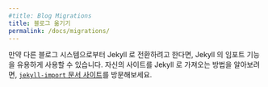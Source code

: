 ```yaml
---
#title: Blog Migrations
title: 블로그 옮기기
permalink: /docs/migrations/
---
```


<!--
If you’re switching to Jekyll from another blogging system, Jekyll’s importers
can help you with the move. To learn more about importing your site to Jekyll,
visit our [`jekyll-import` docs site](https://import.jekyllrb.com/docs/home/).
-->
만약 다른 블로그 시스템으로부터 Jekyll 로 전환하려고 한다면, Jekyll 의 임포트
기능을 유용하게 사용할 수 있습니다. 자신의 사이트를 Jekyll 로 가져오는 방법을
알아보려면, [`jekyll-import` 문서 사이트](https://import.jekyllrb.com/docs/home/)를 방문해보세요.
